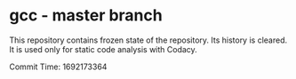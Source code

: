 # gcc - master branch

This repository contains frozen state of the repository.
Its history is cleared. It is used only for static code
analysis with Codacy.

Commit Time: 1692173364